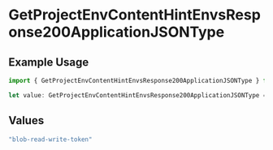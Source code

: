 # GetProjectEnvContentHintEnvsResponse200ApplicationJSONType

## Example Usage

```typescript
import { GetProjectEnvContentHintEnvsResponse200ApplicationJSONType } from "@simplesagar/vercel/models/getprojectenvop.js";

let value: GetProjectEnvContentHintEnvsResponse200ApplicationJSONType = "blob-read-write-token";
```

## Values

```typescript
"blob-read-write-token"
```
